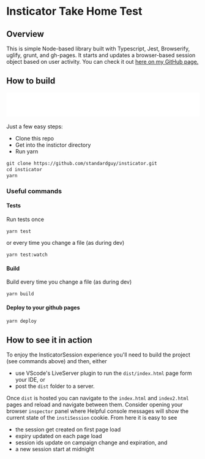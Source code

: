 # Insticator Take Home Test

## Overview

This is simple Node-based library built with Typescript, Jest, Browserify, uglify, grunt, and gh-pages.
It starts and updates a browser-based session object based on user activity.
You can check it out [here on my GitHub page.](https://standardguy.github.io/insticator/index.html)

## How to build

<img src="./markdown/info-markup.svg" />

Just a few easy steps:

- Clone this repo
- Get into the instictor directory
- Run yarn

```
git clone https://github.com/standardguy/insticator.git
cd insticator
yarn
```

### Useful commands

#### Tests

Run tests once

```
yarn test
```

or every time you change a file (as during dev)

```
yarn test:watch
```

#### Build

Build every time you change a file (as during dev)

```
yarn build
```

#### Deploy to your github pages

```
yarn deploy
```

## How to see it in action

To enjoy the InsticatorSession experience you'll need to build the project (see commands above) and then, either

- use VScode's LiveServer plugin to run the `dist/index.html` page form your IDE, or
- post the `dist` folder to a server.

Once `dist` is hosted you can navigate to the `index.html` and `index2.html` pages and reload and navigate between them.
Consider opening your browser `inspector` panel where Helpful console messages will show the current state of the `instiSession` cookie. From here it is easy to see

- the session get created on first page load
- expiry updated on each page load
- session ids update on campaign change and expiration, and
- a new session start at midnight
